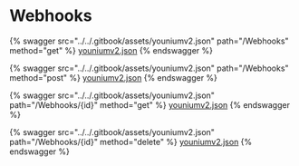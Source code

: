# Webhooks

{% swagger src="../../.gitbook/assets/youniumv2.json" path="/Webhooks" method="get" %}
[youniumv2.json](../../.gitbook/assets/youniumv2.json)
{% endswagger %}

{% swagger src="../../.gitbook/assets/youniumv2.json" path="/Webhooks" method="post" %}
[youniumv2.json](../../.gitbook/assets/youniumv2.json)
{% endswagger %}

{% swagger src="../../.gitbook/assets/youniumv2.json" path="/Webhooks/{id}" method="get" %}
[youniumv2.json](../../.gitbook/assets/youniumv2.json)
{% endswagger %}

{% swagger src="../../.gitbook/assets/youniumv2.json" path="/Webhooks/{id}" method="delete" %}
[youniumv2.json](../../.gitbook/assets/youniumv2.json)
{% endswagger %}

